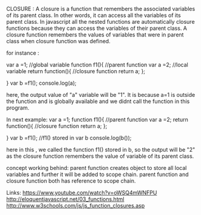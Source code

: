 CLOSURE :
A closure is a function that remembers the associated variables of its parent class.
In other words, it can access all the variables of its parent class.
In javascript all the nested functions are automatically closure functions because they can access the variables of their parent class.
A closure function remembers the values of variables that were in parent class when closure function was defined.

for instance :

var a =1;                   //global variable
function f1(){              //parent function
 var a =2;                 //local variable
   return function(){      //closure function
    return a;
};
    
}
var b =f1();
console.log(a);

here, the output value of "a" variable will be "1". It is because a=1 is outside the function and is globally available and we didnt call the function in this program.


In next example:
var a =1;
function f1(){              //parent function
 var a =2;
   return function(){       //closure function
    return a;
};
    
}
var b =f1();        //f1() stored in var b
console.log(b());

here in this , we called the function f1() stored in b, so the output will be "2" as the closure function remembers the value
of variable of its parent class.

concept working behind:
parent function creates object to store all local variables and further it will be added to scope chain.
parent function and closure function both has reference to scope chain.



Links:
https://www.youtube.com/watch?v=oWSQ4mWNFPU
http://eloquentjavascript.net/03_functions.html
http://www.w3schools.com/js/js_function_closures.asp